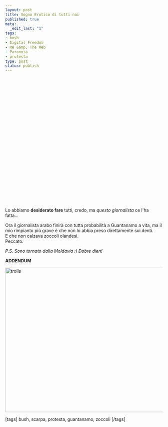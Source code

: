 ```yaml
--- 
layout: post
title: Sogno Erotico di tutti noi
published: true
meta: 
  _edit_last: "1"
tags: 
- bush
- Digital Freedom
- Me &amp; The Web
- Paranoia
- protesta
type: post
status: publish
---
```

<object width="535" height="400"><param name="movie" value="http://www.youtube.com/v/AGCFoBxAd_8"></param><param name="wmode" value="transparent"></param><embed src="http://www.youtube.com/v/AGCFoBxAd_8" type="application/x-shockwave-flash" wmode="transparent" width="535" height="400"></embed></object>  
  
Lo abbiamo **desiderato fare** tutti, credo, ma *questo giornalista* ce l'ha fatta...  
  
Ora il giornalista arabo finirà con tutta probabilità a Guantanamo a vita, ma il mio rimpianto più grave è che non lo abbia preso direttamente sui denti.  
E che non calzava zoccoli olandesi.  
Peccato.  
  
*P.S. Sono tornato dalla Moldavia :) Dobre dien!* 
  
**ADDENDUM**  
  
<img src="http://www.lastknight.com/download//2008/12/trolls.jpg" alt="trolls" title="trolls" width="506" height="460" class="aligncenter size-full wp-image-1211" />  
  
[tags] bush, scarpa, protesta, guantanamo, zoccoli [/tags] 

